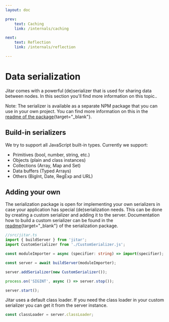 ```yaml
---
layout: doc

prev:
    text: Caching
    link: /internals/caching

next:
    text: Reflection
    link: /internals/reflection

---
```


# Data serialization

Jitar comes with a powerful (de)serializer that is used for sharing data between nodes. In this section you'll find more information on this topic..

Note: The serializer is available as a separate NPM package that you can use in your own project. You can find more information on this in the [readme of the package](https://github.com/MaskingTechnology/jitar/blob/main/packages/serialization/README.md){target="_blank"}.

## Build-in serializers

We try to support all JavaScript built-in types. Currently we support:

* Primitives (bool, number, string, etc.)
* Objects (plain and class instances)
* Collections (Array, Map and Set)
* Data buffers (Typed Arrays)
* Others (BigInt, Date, RegExp and URL)

## Adding your own

The serialization package is open for implementing your own serializers in case your application has special (de)serialization needs. This can be done by creating a custom serializer and adding it to the server. Documentation how to build a custom serializer can be found in the [readme](https://github.com/MaskingTechnology/jitar/blob/main/packages/serialization/README.md){target="_blank"} of the serialization package.

```ts
//src/jitar.ts
import { buildServer } from 'jitar';
import CustomSerializer from './CustomSerializer.js';

const moduleImporter = async (specifier: string) => import(specifier);

const server = await buildServer(moduleImporter);

server.addSerializer(new CustomSerializer());

process.on('SIGINT', async () => server.stop());

server.start();


```

Jitar uses a default class loader. If you need the class loader in your custom serializer you can get it from the server instance.

```ts
const classLoader = server.classLoader;
```
